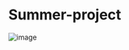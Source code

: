 # Summer-project
![image](https://github.com/Prahashit4/Summer-project/assets/85918091/5a5dc2bb-9918-4c4a-8978-67ab88e2a6c0)
